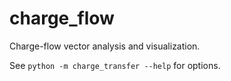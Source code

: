 # charge_flow

Charge-flow vector analysis and visualization.

See `python -m charge_transfer --help` for options.

